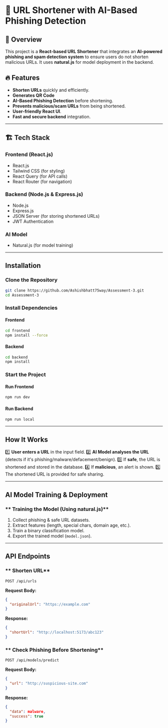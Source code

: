 # 🚀 URL Shortener with AI-Based Phishing Detection

## 📌 Overview
This project is a **React-based URL Shortener** that integrates an **AI-powered phishing and spam detection system** to ensure users do not shorten malicious URLs. It uses **natural.js** for model deployment in the backend.

## 🔥 Features
- **Shorten URLs** quickly and efficiently.
- **Generates QR Code** 
- **AI-Based Phishing Detection** before shortening.
- **Prevents malicious/scam URLs** from being shortened.
- **User-friendly React UI**.
- **Fast and secure backend** integration.

---

## 🏗 Tech Stack
### **Frontend (React.js)**
- React.js
- Tailwind CSS (for styling)
- React Query (for API calls)
- React Router (for navigation)

### **Backend (Node.js & Express.js)**
- Node.js
- Express.js
- JSON Server (for storing shortened URLs)
- JWT Authentication

### **AI Model**
- Natural.js (for model training)

---

## Installation
### Clone the Repository
```bash
git clone https://github.com/Ashishbhatt75way/Assessment-3.git
cd Assessment-3
```

### Install Dependencies
#### **Frontend**
```bash
cd frontend
npm install --force
```
#### **Backend**
```bash
cd backend
npm install
```

### Start the Project
#### **Run Frontend**
```bash
npm run dev
```
#### **Run Backend**
```bash
npm run local
```

---

## How It Works
1️⃣ **User enters a URL** in the input field.
2️⃣ **AI Model analyses the URL** (detects if it's phishing/malware/defacement/benign).
3️⃣ If **safe**, the URL is shortened and stored in the database.
4️⃣ If **malicious**, an alert is shown.
5️⃣ The shortened URL is provided for safe sharing.

---

## AI Model Training & Deployment
### ** Training the Model (Using natural.js)**
1. Collect phishing & safe URL datasets.
2. Extract features (length, special chars, domain age, etc.).
3. Train a binary classification model.
4. Export the trained model (`model.json`).

---

## API Endpoints
### ** Shorten URL**
```http
POST /api/urls
```
**Request Body:**
```json
{
  "originalUrl": "https://example.com"
}
```
**Response:**
```json
{
  "shortUrl": "http://localhost:5173/abc123"
}
```

### ** Check Phishing Before Shortening**
```http
POST /api/models/predict
```
**Request Body:**
```json
{
  "url": "http://suspicious-site.com"
}
```
**Response:**
```json
{
  "data": malware,
  "success": true
}
```